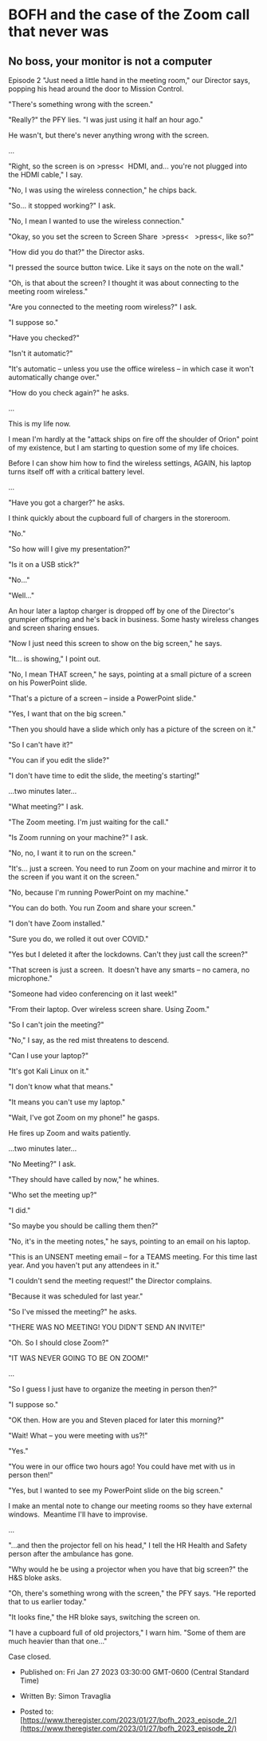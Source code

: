 # BOFH and the case of the Zoom call that never was

## No boss, your monitor is not a computer

Episode 2 "Just need a little hand in the meeting room," our Director says, popping his head around the door to Mission Control.

"There's something wrong with the screen."

"Really?" the PFY lies. "I was just using it half an hour ago."

He wasn't, but there's never anything wrong with the screen.

...

"Right, so the screen is on >press<  HDMI, and... you're not plugged into the HDMI cable," I say.

"No, I was using the wireless connection," he chips back.

"So... it stopped working?" I ask.

"No, I mean I wanted to use the wireless connection."

"Okay, so you set the screen to Screen Share  >press<   >press<, like so?"

"How did you do that?" the Director asks.

"I pressed the source button twice. Like it says on the note on the wall."

"Oh, is that about the screen? I thought it was about connecting to the meeting room wireless."

"Are you connected to the meeting room wireless?" I ask.

"I suppose so."

"Have you checked?"

"Isn't it automatic?"

"It's automatic – unless you use the office wireless – in which case it won't automatically change over."

"How do you check again?" he asks.

...

This is my life now.

I mean I'm hardly at the "attack ships on fire off the shoulder of Orion" point of my existence, but I am starting to question some of my life choices.

Before I can show him how to find the wireless settings, AGAIN, his laptop turns itself off with a critical battery level.

...

"Have you got a charger?" he asks.

I think quickly about the cupboard full of chargers in the storeroom.

"No."

"So how will I give my presentation?"

"Is it on a USB stick?"

"No..."

"Well..."

An hour later a laptop charger is dropped off by one of the Director's grumpier offspring and he's back in business. Some hasty wireless changes and screen sharing ensues.

"Now I just need this screen to show on the big screen," he says.

"It... is showing," I point out.

"No, I mean THAT screen," he says, pointing at a small picture of a screen on his PowerPoint slide.

"That's a picture of a screen – inside a PowerPoint slide."

"Yes, I want that on the big screen."

"Then you should have a slide which only has a picture of the screen on it."

"So I can't have it?"

"You can if you edit the slide?"

"I don't have time to edit the slide, the meeting's starting!"

...two minutes later...

"What meeting?" I ask.

"The Zoom meeting. I'm just waiting for the call."

"Is Zoom running on your machine?" I ask.

"No, no, I want it to run on the screen."

"It's... just a screen. You need to run Zoom on your machine and mirror it to the screen if you want it on the screen."

"No, because I'm running PowerPoint on my machine."

"You can do both. You run Zoom and share your screen."

"I don't have Zoom installed."

"Sure you do, we rolled it out over COVID."

"Yes but I deleted it after the lockdowns. Can't they just call the screen?"

"That screen is just a screen.  It doesn't have any smarts – no camera, no microphone."

"Someone had video conferencing on it last week!"

"From their laptop. Over wireless screen share. Using Zoom."

"So I can't join the meeting?"

"No," I say, as the red mist threatens to descend.

"Can I use your laptop?"

"It's got Kali Linux on it."

"I don't know what that means."

"It means you can't use my laptop."

"Wait, I've got Zoom on my phone!" he gasps.

He fires up Zoom and waits patiently.

...two minutes later...

"No Meeting?" I ask.

"They should have called by now," he whines.

"Who set the meeting up?"

"I did."

"So maybe you should be calling them then?"

"No, it's in the meeting notes," he says, pointing to an email on his laptop.

"This is an UNSENT meeting email – for a TEAMS meeting. For this time last year. And you haven't put any attendees in it."

"I couldn't send the meeting request!" the Director complains.

"Because it was scheduled for last year."

"So I've missed the meeting?" he asks.

"THERE WAS NO MEETING! YOU DIDN'T SEND AN INVITE!"

"Oh. So I should close Zoom?"

"IT WAS NEVER GOING TO BE ON ZOOM!"

...

"So I guess I just have to organize the meeting in person then?"

"I suppose so."

"OK then. How are you and Steven placed for later this morning?"

"Wait! What – you were meeting with us?!"

"Yes."

"You were in our office two hours ago! You could have met with us in person then!"

"Yes, but I wanted to see my PowerPoint slide on the big screen."

I make an mental note to change our meeting rooms so they have external windows.  Meantime I'll have to improvise.

...

"...and then the projector fell on his head," I tell the HR Health and Safety person after the ambulance has gone.

"Why would he be using a projector when you have that big screen?" the H&S bloke asks.

"Oh, there's something wrong with the screen," the PFY says. "He reported that to us earlier today."

"It looks fine," the HR bloke says, switching the screen on.

"I have a cupboard full of old projectors," I warn him. "Some of them are much heavier than that one..."

Case closed.



- Published on: Fri Jan 27 2023 03:30:00 GMT-0600 (Central Standard Time)

- Written By: Simon Travaglia

- Posted to: [https://www.theregister.com/2023/01/27/bofh_2023_episode_2/](https://www.theregister.com/2023/01/27/bofh_2023_episode_2/)